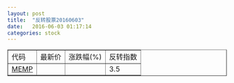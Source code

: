 ```yaml
---
layout: post
title:  "反转股票20160603"
date:   2016-06-03 01:17:14
categories: stock
---
```


<script type="text/javascript">
var stockList = []
stockList.push('gb_memp');
</script>

<table border="1">
 <tr>
 <td>代码</td>
  <td>最新价</td>
  <td>涨跌幅(%)</td>
 <td>反转指数</td>
</tr>
  <tr id="memp"><td><a href="http://stock.finance.sina.com.cn/usstock/quotes/MEMP.html" target="_blank">MEMP</a></td><td></td><td></td><td>3.5</td></tr>
</table>
